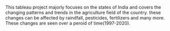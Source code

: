 This tableau project majorly focuses on the states of India and covers the changing patterns and trends in the agriculture field of the country. these changes can be affected by raindfall, pesticides, fertilizers and many more. These changes are seen over a peroid of time(1997-2020).
